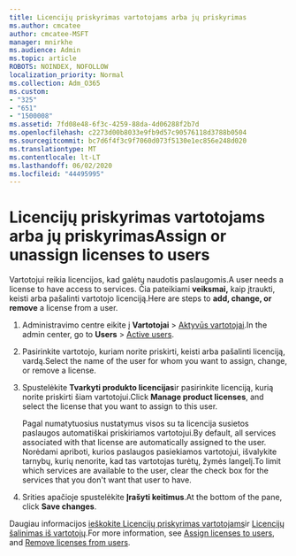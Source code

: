 ```yaml
---
title: Licencijų priskyrimas vartotojams arba jų priskyrimas
ms.author: cmcatee
author: cmcatee-MSFT
manager: mnirkhe
ms.audience: Admin
ms.topic: article
ROBOTS: NOINDEX, NOFOLLOW
localization_priority: Normal
ms.collection: Adm_O365
ms.custom:
- "325"
- "651"
- "1500008"
ms.assetid: 7fd08e48-6f3c-4259-88da-4d06288f2b7d
ms.openlocfilehash: c2273d00b8033e9fb9d57c90576118d3788b0504
ms.sourcegitcommit: bc7d6f4f3c9f7060d073f5130e1ec856e248d020
ms.translationtype: MT
ms.contentlocale: lt-LT
ms.lasthandoff: 06/02/2020
ms.locfileid: "44495995"
---
```

# <a name="assign-or-unassign-licenses-to-users"></a><span data-ttu-id="2aa88-102">Licencijų priskyrimas vartotojams arba jų priskyrimas</span><span class="sxs-lookup"><span data-stu-id="2aa88-102">Assign or unassign licenses to users</span></span>

<span data-ttu-id="2aa88-103">Vartotojui reikia licencijos, kad galėtų naudotis paslaugomis.</span><span class="sxs-lookup"><span data-stu-id="2aa88-103">A user needs a license to have access to services.</span></span> <span data-ttu-id="2aa88-104">Čia pateikiami **veiksmai,** kaip įtraukti, keisti arba pašalinti vartotojo licenciją.</span><span class="sxs-lookup"><span data-stu-id="2aa88-104">Here are steps to **add, change, or remove** a license from a user.</span></span>
  
1. <span data-ttu-id="2aa88-105">Administravimo centre eikite į **Vartotojai** \> [Aktyvūs vartotojai](https://go.microsoft.com/fwlink/p/?linkid=834822).</span><span class="sxs-lookup"><span data-stu-id="2aa88-105">In the admin center, go to **Users** \> [Active users](https://go.microsoft.com/fwlink/p/?linkid=834822).</span></span>

2. <span data-ttu-id="2aa88-106">Pasirinkite vartotojo, kuriam norite priskirti, keisti arba pašalinti licenciją, vardą.</span><span class="sxs-lookup"><span data-stu-id="2aa88-106">Select the name of the user for whom you want to assign, change, or remove a license.</span></span>

3. <span data-ttu-id="2aa88-107">Spustelėkite **Tvarkyti produkto licencijas**ir pasirinkite licenciją, kurią norite priskirti šiam vartotojui.</span><span class="sxs-lookup"><span data-stu-id="2aa88-107">Click **Manage product licenses**, and select the license that you want to assign to this user.</span></span>

    <span data-ttu-id="2aa88-108">Pagal numatytuosius nustatymus visos su ta licencija susietos paslaugos automatiškai priskiriamos vartotojui.</span><span class="sxs-lookup"><span data-stu-id="2aa88-108">By default, all services associated with that license are automatically assigned to the user.</span></span> <span data-ttu-id="2aa88-109">Norėdami apriboti, kurios paslaugos pasiekiamos vartotojui, išvalykite tarnybų, kurių nenorite, kad tas vartotojas turėtų, žymės langelį.</span><span class="sxs-lookup"><span data-stu-id="2aa88-109">To limit which services are available to the user, clear the check box for the services that you don't want that user to have.</span></span>

4. <span data-ttu-id="2aa88-110">Srities apačioje spustelėkite **Įrašyti keitimus**.</span><span class="sxs-lookup"><span data-stu-id="2aa88-110">At the bottom of the pane, click **Save changes**.</span></span>

<span data-ttu-id="2aa88-111">Daugiau informacijos [ieškokite Licencijų priskyrimas vartotojams](https://docs.microsoft.com/microsoft-365/admin/add-users/add-users)ir [Licencijų šalinimas iš vartotojų](https://docs.microsoft.com/microsoft-365/admin/add-users/delete-a-user).</span><span class="sxs-lookup"><span data-stu-id="2aa88-111">For more information, see [Assign licenses to users](https://docs.microsoft.com/microsoft-365/admin/add-users/add-users), and [Remove licenses from users](https://docs.microsoft.com/microsoft-365/admin/add-users/delete-a-user).</span></span>
